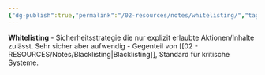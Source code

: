 ```yaml
---
{"dg-publish":true,"permalink":"/02-resources/notes/whitelisting/","tags":["filter/erlauben","sicherheit/it-sicherheit","sicherheit/strategie"],"noteIcon":"","updated":"2025-09-27T01:32:44.000+02:00"}
---
```



**Whitelisting** - Sicherheitsstrategie die nur explizit erlaubte Aktionen/Inhalte zulässt.
Sehr sicher aber aufwendig - Gegenteil von [[02 - RESOURCES/Notes/Blacklisting\|Blacklisting]], Standard für kritische Systeme.